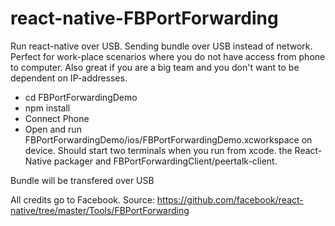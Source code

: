 # react-native-FBPortForwarding

Run react-native over USB. Sending bundle over USB instead of network.
Perfect for work-place scenarios where you do not have access from phone to computer.
Also great if you are a big team and you don't want to be dependent on IP-addresses.

* cd FBPortForwardingDemo
* npm install
* Connect Phone
* Open and run FBPortForwardingDemo/ios/FBPortForwardingDemo.xcworkspace on device.
Should start two terminals when you run from xcode.
the React-Native packager
and FBPortForwardingClient/peertalk-client.

Bundle will be transfered over USB

All credits go to Facebook.
Source:
https://github.com/facebook/react-native/tree/master/Tools/FBPortForwarding
